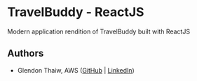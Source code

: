 # TravelBuddy - ReactJS 
Modern application rendition of TravelBuddy built with ReactJS 


## Authors

* Glendon Thaiw, AWS ([GitHub](https://github.com/glendont) | [LinkedIn](https://www.linkedin.com/in/glendonthaiw/))


